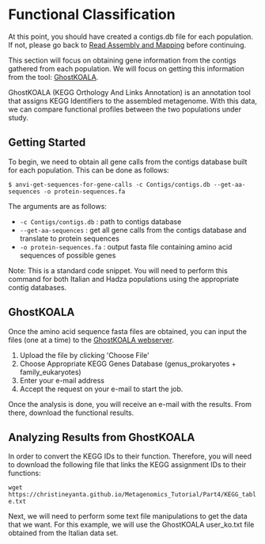 # Functional Classification

At this point, you should have created a contigs.db file for each population.  If not, please go back to [Read Assembly and Mapping](https://christineyanta.github.io/Metagenomics_Tutorial/Part2) before continuing.

This section will focus on obtaining gene information from the contigs gathered from each population. We will focus on getting this information from the tool: [GhostKOALA](https://www.kegg.jp/ghostkoala/).

GhostKOALA (KEGG Orthology And Links Annotation) is an annotation tool that assigns KEGG Identifiers to the assembled metagenome. With this data, we can compare functional profiles between the two populations under study.

## Getting Started

To begin, we need to obtain all gene calls from the contigs database built for each population. This can be done as follows:

```$ anvi-get-sequences-for-gene-calls -c Contigs/contigs.db --get-aa-sequences -o protein-sequences.fa```

The arguments are as follows:
* `-c Contigs/contigs.db` : path to contigs database
* `--get-aa-sequences` : get all gene calls from the contigs database and translate to protein sequences
* `-o protein-sequences.fa` : output fasta file containing amino acid sequences of possible genes

Note: This is a standard code snippet. You will need to perform this command for both Italian and Hadza populations using the appropriate contig databases.

## GhostKOALA

Once the amino acid sequence fasta files are obtained, you can input the files (one at a time) to the [GhostKOALA webserver](https://www.kegg.jp/ghostkoala/).

1. Upload the file by clicking 'Choose File'
2. Choose Appropriate KEGG Genes Database (genus_prokaryotes + family_eukaryotes)
3. Enter your e-mail address
4. Accept the request on your e-mail to start the job.

Once the analysis is done, you will receive an e-mail with the results.  From there, download the functional results.

## Analyzing Results from GhostKOALA

In order to convert the KEGG IDs to their function.  Therefore, you will need to download the following file that links the KEGG assignment IDs to their functions:

```wget https://christineyanta.github.io/Metagenomics_Tutorial/Part4/KEGG_table.txt```

Next, we will need to perform some text file manipulations to get the data that we want. For this example, we will use the GhostKOALA user_ko.txt file obtained from the Italian data set.


 
